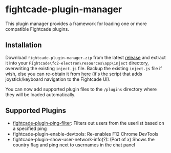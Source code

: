 # fightcade-plugin-manager
This plugin manager provides a framework for loading one or more compatible Fightcade plugins.

## Installation
Download `fightcade-plugin-manager.zip` from the latest [release](https://github.com/nmur/fightcade-plugin-manager/releases) and extract it into your `Fightcade\fc2-electron\resources\app\inject` directory, overwriting the existing `inject.js` file. Backup the existing `inject.js` file if wish, else you can re-obtain it from [here](https://github.com/blueminder/fightcade-joystick-kb-controls/blob/main/inject.js) (it's the script that adds joystick/keyboard navigation to the Fightcade UI).

You can now add supported plugin files to the `/plugins` directory where they will be loaded automatically.

## Supported Plugins
- [fightcade-plugin-ping-filter](https://github.com/nmur/fightcade-plugin-ping-filter/tree/main): Filters out users from the userlist based on a specified ping
- fightcade-plugin-enable-devtools: Re-enables F12 Chrome DevTools
- fightcade-plugin-show-user-network-info(?): (Port of x) Shows the country flag and ping next to usernames in the chat panel
